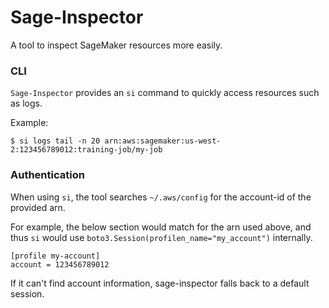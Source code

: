 # Sage-Inspector

A tool to inspect SageMaker resources more easily.

### CLI

`Sage-Inspector` provides an `si` command to quickly access resources such as logs.

Example:

    $ si logs tail -n 20 arn:aws:sagemaker:us-west-2:123456789012:training-job/my-job


### Authentication

When using `si`, the tool searches `~/.aws/config` for the account-id of the
provided arn.

For example, the below section would match for the arn used above, and thus
`si` would use `boto3.Session(profilen_name="my_account")` internally.

```
[profile my-account]
account = 123456789012
```

If it can't find account information, sage-inspector falls back to a default
session.
